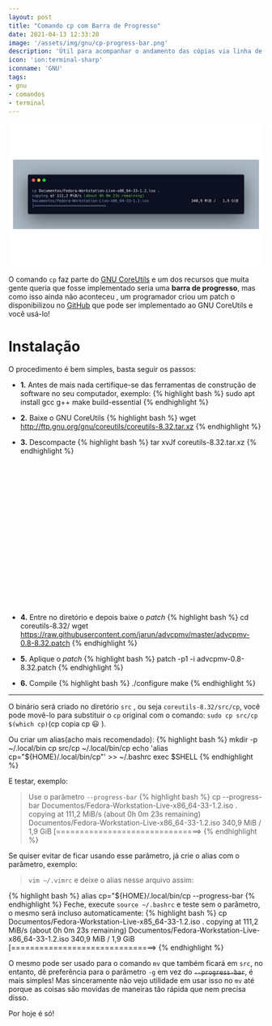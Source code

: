 ```yaml
---
layout: post
title: "Comando cp com Barra de Progresso"
date: 2021-04-13 12:33:20
image: '/assets/img/gnu/cp-progress-bar.png'
description: 'Útil para acompanhar o andamento das cópias via linha de comando.'
icon: 'ion:terminal-sharp'
iconname: 'GNU'
tags:
- gnu
- comandos
- terminal
---
```


![Comando cp com Barra de Progresso](/assets/img/gnu/cp-progress-bar.png)

 O comando `cp` faz parte do [GNU CoreUtils](https://www.gnu.org/software/coreutils/) e um dos recursos que muita gente queria que fosse implementado seria uma **barra de progresso**, mas como isso ainda não aconteceu , um programador criou um patch o disponibilizou no [GitHub](https://github.com/jarun/advcpmv) que pode ser implementado ao GNU CoreUtils e você usá-lo!

# Instalação
O procedimento é bem simples, basta seguir os passos:

+ **1.** Antes de mais nada certifique-se das ferramentas de construção de software no seu computador, exemplo:
{% highlight bash %}
sudo apt install gcc g++ make build-essential
{% endhighlight %}

+ **2.** Baixe o GNU CoreUtils
{% highlight bash %}
wget http://ftp.gnu.org/gnu/coreutils/coreutils-8.32.tar.xz
{% endhighlight %}

+ **3.** Descompacte
{% highlight bash %}
tar xvJf coreutils-8.32.tar.xz
{% endhighlight %}

<!-- QUADRADO -->
<script async src="//pagead2.googlesyndication.com/pagead/js/adsbygoogle.js"></script>
<ins class="adsbygoogle"
style="display:inline-block;width:336px;height:280px"
data-ad-client="ca-pub-2838251107855362"
data-ad-slot="5351066970"></ins>
<script>
(adsbygoogle = window.adsbygoogle || []).push({});
</script>


+ **4.** Entre no diretório e depois baixe o *patch*
{% highlight bash %}
cd coreutils-8.32/
wget https://raw.githubusercontent.com/jarun/advcpmv/master/advcpmv-0.8-8.32.patch
{% endhighlight %}

+ **5.** Aplique o *patch*
{% highlight bash %}
patch -p1 -i advcpmv-0.8-8.32.patch
{% endhighlight %}

+ **6.** Compile
{% highlight bash %}
./configure
make
{% endhighlight %}

---

O binário será criado no diretório `src` , ou seja `coreutils-8.32/src/cp`, você pode movê-lo para substituir o `cp` original com o comando: `sudo cp src/cp $(which cp)`(cp copia cp 😃 ).

Ou criar um alias(acho mais recomendado):
{% highlight bash %}
mkdir -p ~/.local/bin
cp src/cp ~/.local/bin/cp
echo 'alias cp="${HOME}/.local/bin/cp"' >> ~/.bashrc
exec $SHELL
{% endhighlight %}

E testar, exemplo:
> Use o parâmetro `--progress-bar`
{% highlight bash %}
cp --progress-bar Documentos/Fedora-Workstation-Live-x86_64-33-1.2.iso .
copying at 111,2 MiB/s (about 0h 0m 23s remaining)
Documentos/Fedora-Workstation-Live-x86_64-33-1.2.iso                   340,9 MiB /   1,9 GiB
[===============================>
{% endhighlight %}

Se quiser evitar de ficar usando esse parâmetro, já crie o alias com o parâmetro, exemplo:
> `vim ~/.vimrc` e deixe o alias nesse arquivo assim:


<!-- RETANGULO LARGO 2 -->
<script async src="//pagead2.googlesyndication.com/pagead/js/adsbygoogle.js"></script>
<ins class="adsbygoogle"
style="display:block; text-align:center;"
data-ad-layout="in-article"
data-ad-format="fluid"
data-ad-client="ca-pub-2838251107855362"
data-ad-slot="8549252987"></ins>
<script>
(adsbygoogle = window.adsbygoogle || []).push({});
</script>


{% highlight bash %}
alias cp="${HOME}/.local/bin/cp --progress-bar
{% endhighlight %}
Feche, execute `source ~/.bashrc` e teste sem o parâmetro, o mesmo será incluso automaticamente:
{% highlight bash %}
cp Documentos/Fedora-Workstation-Live-x85_64-33-1.2.iso .
copying at 111,2 MiB/s (about 0h 0m 23s remaining)
Documentos/Fedora-Workstation-Live-x86_64-33-1.2.iso                   340,9 MiB /   1,9 GiB
[===============================>
{% endhighlight %}

O mesmo pode ser usado para o comando `mv` que também ficará em `src`, no entanto, dê preferência para o parâmetro `-g` em vez do ~~`--progress-bar`~~, é mais simples! Mas sinceramente não vejo utilidade em usar isso no `mv` até porque as coisas são movidas de maneiras tão rápida que nem precisa disso.

Por hoje é só!

